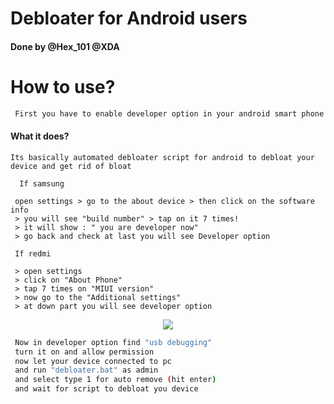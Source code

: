 # Debloater for Android users
#### Done by @Hex_101 @XDA

# How to use?
```bash
 First you have to enable developer option in your android smart phone
```
#### What it does?
```
Its basically automated debloater script for android to debloat your device and get rid of bloat
```

```
  If samsung
 
 open settings > go to the about device > then click on the software info
 > you will see "build number" > tap on it 7 times!
 > it will show : " you are developer now"
 > go back and check at last you will see Developer option
```
```
 If redmi

 > open settings
 > click on "About Phone"
 > tap 7 times on "MIUI version"
 > now go to the "Additional settings"
 > at down part you will see developer option
```
<div align="center">
    <img src="https://i.imgur.com/QZ9Hbqo.jpg"/>
</div>


```bash
 Now in developer option find "usb debugging"
 turn it on and allow permission
 now let your device connected to pc
 and run "debloater.bat" as admin
 and select type 1 for auto remove (hit enter) 
 and wait for script to debloat you device
```

